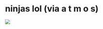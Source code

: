 <!--
id: 345693970
link: http://tumblr.atmos.org/post/345693970/ninjas-lol-via-a-t-m-o-s
slug: ninjas-lol-via-a-t-m-o-s
date: Thu Jan 21 2010 00:36:19 GMT-0800 (PST)
publish: 2010-01-021
tags: 
title: ninjas lol (via a t m o s)
-->


ninjas lol (via a t m o s)
==========================

![](http://24.media.tumblr.com/tumblr_kwl98jYiFG1qz4sngo1_500.jpg)

